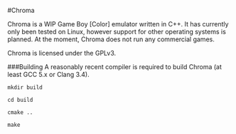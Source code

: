 #Chroma

Chroma is a WIP Game Boy [Color] emulator written in C++. It has currently only been tested on Linux, however support for other operating systems is planned. At the moment, Chroma does not run any commercial games. 

Chroma is licensed under the GPLv3.

###Building
A reasonably recent compiler is required to build Chroma (at least GCC 5.x or Clang 3.4).

`mkdir build`

`cd build`

`cmake ..`

`make`
